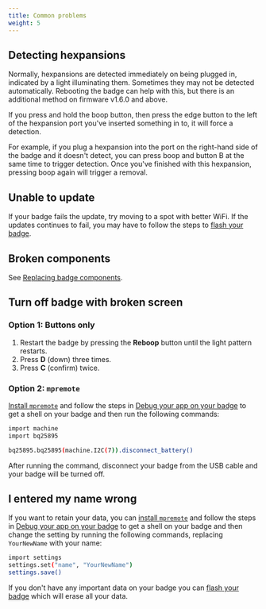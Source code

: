 ```yaml
---
title: Common problems
weight: 5
---
```


## Detecting hexpansions

Normally, hexpansions are detected immediately on being plugged in, indicated by a light illuminating them. Sometimes they may not be detected automatically. Rebooting the badge can help with this, but there is an additional method on firmware v1.6.0 and above.

If you press and hold the boop button, then press the edge button to the left of the hexpansion port you've inserted something in to, it will force a detection.

For example, if you plug a hexpansion into the port on the right-hand side of the badge and it doesn't detect, you can press boop and button B at the same time to trigger detection. Once you've finished with this hexpansion, pressing boop again will trigger a removal.

## Unable to update

If your badge fails the update, try moving to a spot with better WiFi. If the updates continues to fail, you may have to follow the steps to [flash your badge](./end-user-manual.md#4-flash-your-badge).

## Broken components

See [Replacing badge components](./replacing-parts.md).

## Turn off badge with broken screen

### Option 1: Buttons only

1. Restart the badge by pressing the **Reboop** button until the light pattern restarts.
2. Press **D** (down) three times.
3. Press **C** (confirm) twice.

### Option 2: `mpremote`

[Install `mpremote`](https://docs.micropython.org/en/latest/reference/mpremote.html) and follow the steps in [Debug your app on your badge](../tildagon-apps/run-on-badge.md#debug-your-app-on-your-badge) to get a shell on your badge and then run the following commands:

```sh
import machine
import bq25895

bq25895.bq25895(machine.I2C(7)).disconnect_battery()
```

After running the command, disconnect your badge from the USB cable and your badge will be turned off.

## I entered my name wrong

If you want to retain your data, you can [install `mpremote`](https://docs.micropython.org/en/latest/reference/mpremote.html) and follow the steps in [Debug your app on your badge](../tildagon-apps/run-on-badge.md#debug-your-app-on-your-badge) to get a shell on your badge and then change the setting by running the following commands, replacing `YourNewName` with your name:

```sh
import settings
settings.set("name", "YourNewName")
settings.save()
```

If you don't have any important data on your badge you can [flash your badge](./end-user-manual.md#4-flash-your-badge) which will erase all your data.

